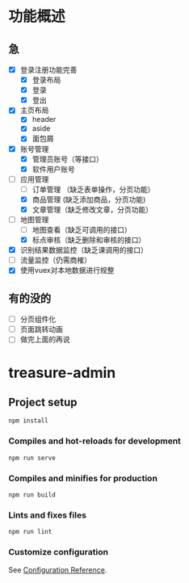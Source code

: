 # 功能概述

## 急
- [X] 登录注册功能完善
  - [X] 登录布局
  - [X] 登录
  - [X] 登出
- [X] 主页布局
  - [X] header
  - [X] aside
  - [X] 面包屑
- [X] 账号管理 
  - [X] 管理员账号（等接口）
  - [X] 软件用户账号
- [ ] 应用管理
  - [ ] 订单管理 （缺乏表单操作，分页功能）
  - [X] 商品管理 (缺乏添加商品，分页功能)
  - [X] 文章管理（缺乏修改文章，分页功能）
- [ ] 地图管理
  - [ ] 地图查看（缺乏可调用的接口）
  - [X] 标点审核（缺乏删除和审核的接口）
- [X] 识别结果数据监控（缺乏课调用的接口）
- [ ] 流量监控（仍需商榷）
- [X] 使用vuex对本地数据进行规整
## 有的没的
- [ ] 分页组件化
- [ ] 页面跳转动画
- [ ] 做完上面的再说

# treasure-admin

## Project setup
```
npm install
```

### Compiles and hot-reloads for development
```
npm run serve
```

### Compiles and minifies for production
```
npm run build
```

### Lints and fixes files
```
npm run lint
```

### Customize configuration
See [Configuration Reference](https://cli.vuejs.org/config/).

